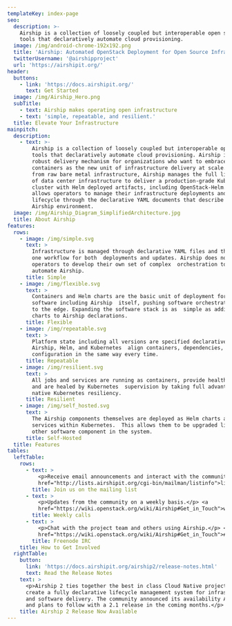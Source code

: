 ```yaml
---
templateKey: index-page
seo:
  description: >-
    Airship is a collection of loosely coupled but interoperable open source
    tools that declaratively automate cloud provisioning. 
  image: /img/android-chrome-192x192.png
  title: 'Airship: Automated OpenStack Deployment for Open Source Infrastructure'
  twitterUsername: '@airshipproject'
  url: 'https://airshipit.org/'
header:
  buttons:
    - link: 'https://docs.airshipit.org/'
      text: Get Started
  image: /img/Airship_Hero.png
  subTitle:
    - text: Airship makes operating open infrastructure
    - text: 'simple, repeatable, and resilient.'
  title: Elevate Your Infrastructure
mainpitch:
  description:
    - text: >-
        Airship is a collection of loosely coupled but interoperable open source
        tools that declaratively automate cloud provisioning. Airship is a
        robust delivery mechanism for organizations who want to embrace
        containers as the new unit of infrastructure delivery at scale. Starting
        from raw bare metal infrastructure, Airship manages the full lifecycle
        of data center infrastructure to deliver a production-grade Kubernetes
        cluster with Helm deployed artifacts, including OpenStack-Helm. Airship
        allows operators to manage their infrastructure deployments and
        lifecycle through the declarative YAML documents that describe an
        Airship environment.
  image: /img/Airship_Diagram_SimplifiedArchitecture.jpg
  title: About Airship
features:
  rows:
    - image: /img/simple.svg
      text: >
        Infrastructure is managed through declarative YAML files and there is
        one workflow for both  deployments and updates. Airship does not require
        operators to develop their own set of complex  orchestration tooling to
        automate Airship.
      title: Simple
    - image: /img/flexible.svg
      text: >
        Containers and Helm charts are the basic unit of deployment for all
        software including Airship  itself, pushing software orchestration logic
        to the edge. Expanding the software stack is as  simple as adding new
        charts to Airship declarations.
      title: Flexible
    - image: /img/repeatable.svg
      text: >
        Platform state including all versions are specified declaratively, and
        Airship, Helm, and Kubernetes  align containers, dependencies, and
        configuration in the same way every time.
      title: Repeatable
    - image: /img/resilient.svg
      text: >
        All jobs and services are running as containers, provide health status,
        and are healed by Kubernetes  supervision by taking full advantage of
        native Kubernetes resiliency.
      title: Resilient
    - image: /img/self_hosted.svg
      text: >
        The Airship components themselves are deployed as Helm charts and run as
        services within Kubernetes.  This allows them to be upgraded like any
        other software component in the system.
      title: Self-Hosted
  title: Features
tables:
  leftTable:
    rows:
      - text: >
          <p>Receive email announcements and interact with the community.</p> <a
          href="http://lists.airshipit.org/cgi-bin/mailman/listinfo">lists.airshipit.org/cgi-bin/mailman/listinfo</a>
        title: Join us on the mailing list
      - text: >
          <p>Updates from the community on a weekly basis.</p> <a
          href="https://wiki.openstack.org/wiki/Airship#Get_in_Touch">wiki.openstack.org/wiki/Airship#Get_in_Touch</a>
        title: Weekly calls
      - text: >
          <p>Chat with the project team and others using Airship.</p> <a
          href="https://wiki.openstack.org/wiki/Airship#Get_in_Touch">#airshipit</a>
        title: Freenode IRC
    title: How to Get Involved
  rightTable:
    button:
      link: 'https://docs.airshipit.org/airship2/release-notes.html'
      text: Read the Release Notes
    text: >
      <p>Airship 2 ties together the best in class Cloud Native projects to
      create a fully declarative lifecycle management system for infrastructure
      and software delivery. The community announced its availability April 2021
      and plans to follow with a 2.1 release in the coming months.</p>
    title: Airship 2 Release Now Available
---
```



